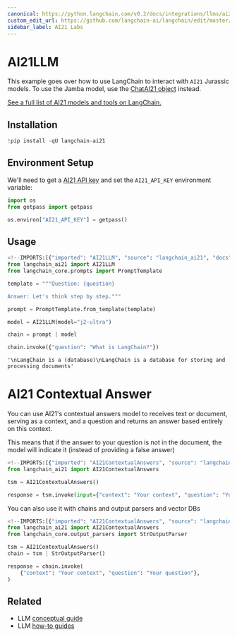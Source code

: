 ```yaml
---
canonical: https://python.langchain.com/v0.2/docs/integrations/llms/ai21/
custom_edit_url: https://github.com/langchain-ai/langchain/edit/master/docs/docs/integrations/llms/ai21.ipynb
sidebar_label: AI21 Labs
---
```


# AI21LLM

This example goes over how to use LangChain to interact with `AI21` Jurassic models. To use the Jamba model, use the [ChatAI21 object](https://python.langchain.com/v0.2/docs/integrations/chat/ai21/) instead.

[See a full list of AI21 models and tools on LangChain.](https://pypi.org/project/langchain-ai21/)

## Installation


```python
!pip install -qU langchain-ai21
```

## Environment Setup

We'll need to get a [AI21 API key](https://docs.ai21.com/) and set the `AI21_API_KEY` environment variable:


```python
import os
from getpass import getpass

os.environ["AI21_API_KEY"] = getpass()
```

## Usage


```python
<!--IMPORTS:[{"imported": "AI21LLM", "source": "langchain_ai21", "docs": "https://api.python.langchain.com/en/latest/llms/langchain_ai21.llms.AI21LLM.html", "title": "AI21LLM"}, {"imported": "PromptTemplate", "source": "langchain_core.prompts", "docs": "https://api.python.langchain.com/en/latest/prompts/langchain_core.prompts.prompt.PromptTemplate.html", "title": "AI21LLM"}]-->
from langchain_ai21 import AI21LLM
from langchain_core.prompts import PromptTemplate

template = """Question: {question}

Answer: Let's think step by step."""

prompt = PromptTemplate.from_template(template)

model = AI21LLM(model="j2-ultra")

chain = prompt | model

chain.invoke({"question": "What is LangChain?"})
```



```output
'\nLangChain is a (database)\nLangChain is a database for storing and processing documents'
```


# AI21 Contextual Answer

You can use AI21's contextual answers model to receives text or document, serving as a context,
and a question and returns an answer based entirely on this context.

This means that if the answer to your question is not in the document,
the model will indicate it (instead of providing a false answer)


```python
<!--IMPORTS:[{"imported": "AI21ContextualAnswers", "source": "langchain_ai21", "docs": "https://api.python.langchain.com/en/latest/contextual_answers/langchain_ai21.contextual_answers.AI21ContextualAnswers.html", "title": "AI21LLM"}]-->
from langchain_ai21 import AI21ContextualAnswers

tsm = AI21ContextualAnswers()

response = tsm.invoke(input={"context": "Your context", "question": "Your question"})
```

You can also use it with chains and output parsers and vector DBs


```python
<!--IMPORTS:[{"imported": "AI21ContextualAnswers", "source": "langchain_ai21", "docs": "https://api.python.langchain.com/en/latest/contextual_answers/langchain_ai21.contextual_answers.AI21ContextualAnswers.html", "title": "AI21LLM"}, {"imported": "StrOutputParser", "source": "langchain_core.output_parsers", "docs": "https://api.python.langchain.com/en/latest/output_parsers/langchain_core.output_parsers.string.StrOutputParser.html", "title": "AI21LLM"}]-->
from langchain_ai21 import AI21ContextualAnswers
from langchain_core.output_parsers import StrOutputParser

tsm = AI21ContextualAnswers()
chain = tsm | StrOutputParser()

response = chain.invoke(
    {"context": "Your context", "question": "Your question"},
)
```


## Related

- LLM [conceptual guide](/docs/concepts/#llms)
- LLM [how-to guides](/docs/how_to/#llms)